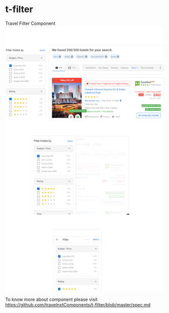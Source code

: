 # t-filter

Travel Filter Component
<img src="https://github.com/travelnxtComponents/t-filter/blob/master/t-filter.png" alt="Filter component">

To know more about component please visit https://github.com/travelnxtComponents/t-filter/blob/master/spec.md

